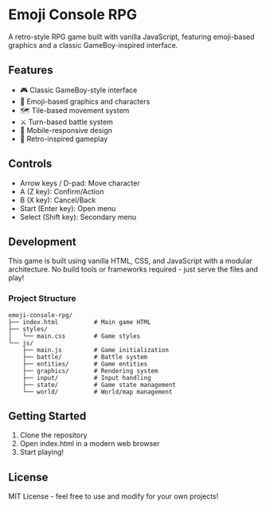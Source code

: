 # Emoji Console RPG

A retro-style RPG game built with vanilla JavaScript, featuring emoji-based graphics and a classic GameBoy-inspired interface.

## Features

- 🎮 Classic GameBoy-style interface
- 👾 Emoji-based graphics and characters
- 🗺️ Tile-based movement system
- ⚔️ Turn-based battle system
- 📱 Mobile-responsive design
- 🎵 Retro-inspired gameplay

## Controls

- Arrow keys / D-pad: Move character
- A (Z key): Confirm/Action
- B (X key): Cancel/Back
- Start (Enter key): Open menu
- Select (Shift key): Secondary menu

## Development

This game is built using vanilla HTML, CSS, and JavaScript with a modular architecture. No build tools or frameworks required - just serve the files and play!

### Project Structure

```
emoji-console-rpg/
├── index.html          # Main game HTML
├── styles/
│   └── main.css        # Game styles
└── js/
    ├── main.js         # Game initialization
    ├── battle/         # Battle system
    ├── entities/       # Game entities
    ├── graphics/       # Rendering system
    ├── input/          # Input handling
    ├── state/          # Game state management
    └── world/          # World/map management
```

## Getting Started

1. Clone the repository
2. Open index.html in a modern web browser
3. Start playing!

## License

MIT License - feel free to use and modify for your own projects!
